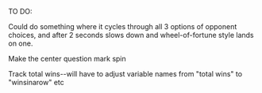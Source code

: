 TO DO:

Could do something where it cycles through all 3 options of opponent choices, and after 2 seconds slows down and wheel-of-fortune style lands on one.

Make the center question mark spin

Track total wins--will have to adjust variable names from "total wins" to "winsinarow" etc